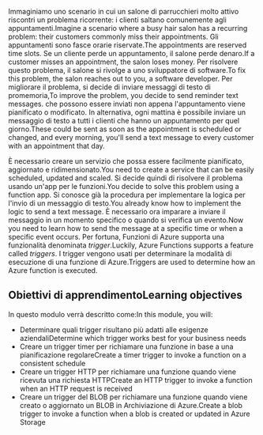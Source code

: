 <span data-ttu-id="caa0c-101">Immaginiamo uno scenario in cui un salone di parrucchieri molto attivo riscontri un problema ricorrente: i clienti saltano comunemente agli appuntamenti.</span><span class="sxs-lookup"><span data-stu-id="caa0c-101">Imagine a scenario where a busy hair salon has a recurring problem: their customers commonly miss their appointments.</span></span> <span data-ttu-id="caa0c-102">Gli appuntamenti sono fasce orarie riservate.</span><span class="sxs-lookup"><span data-stu-id="caa0c-102">The appointments are reserved time slots.</span></span> <span data-ttu-id="caa0c-103">Se un cliente perde un appuntamento, il salone perde denaro.</span><span class="sxs-lookup"><span data-stu-id="caa0c-103">If a customer misses an appointment, the salon loses money.</span></span> <span data-ttu-id="caa0c-104">Per risolvere questo problema, il salone si rivolge a uno sviluppatore di software.</span><span class="sxs-lookup"><span data-stu-id="caa0c-104">To fix this problem, the salon reaches out to you, a software developer.</span></span> <span data-ttu-id="caa0c-105">Per migliorare il problema, si decide di inviare messaggi di testo di promemoria,</span><span class="sxs-lookup"><span data-stu-id="caa0c-105">To improve the problem, you decide to send reminder text messages.</span></span> <span data-ttu-id="caa0c-106">che possono essere inviati non appena l'appuntamento viene pianificato o modificato. In alternativa, ogni mattina è possibile inviare un messaggio di testo a tutti i clienti che hanno un appuntamento per quel giorno.</span><span class="sxs-lookup"><span data-stu-id="caa0c-106">These could be sent as soon as the appointment is scheduled or changed, and every morning, you'll send a text message to every customer with an appointment that day.</span></span>

<span data-ttu-id="caa0c-107">È necessario creare un servizio che possa essere facilmente pianificato, aggiornato e ridimensionato.</span><span class="sxs-lookup"><span data-stu-id="caa0c-107">You need to create a service that can be easily scheduled, updated and scaled.</span></span> <span data-ttu-id="caa0c-108">Si decide quindi di risolvere il problema usando un'app per le funzioni.</span><span class="sxs-lookup"><span data-stu-id="caa0c-108">You decide to solve this problem using a function app.</span></span> <span data-ttu-id="caa0c-109">Si conosce già la procedura per implementare la logica per l'invio di un messaggio di testo.</span><span class="sxs-lookup"><span data-stu-id="caa0c-109">You already know how to implement the logic to send a text message.</span></span> <span data-ttu-id="caa0c-110">È necessario ora imparare a inviare il messaggio in un momento specifico o quando si verifica un evento.</span><span class="sxs-lookup"><span data-stu-id="caa0c-110">Now you need to learn how to send the message at a specific time or when a specific event occurs.</span></span> <span data-ttu-id="caa0c-111">Per fortuna, Funzioni di Azure supporta una funzionalità denominata _trigger_.</span><span class="sxs-lookup"><span data-stu-id="caa0c-111">Luckily, Azure Functions supports a feature called _triggers_.</span></span> <span data-ttu-id="caa0c-112">I trigger vengono usati per determinare la modalità di esecuzione di una funzione di Azure.</span><span class="sxs-lookup"><span data-stu-id="caa0c-112">Triggers are used to determine how an Azure function is executed.</span></span>

## <a name="learning-objectives"></a><span data-ttu-id="caa0c-113">Obiettivi di apprendimento</span><span class="sxs-lookup"><span data-stu-id="caa0c-113">Learning objectives</span></span>

<span data-ttu-id="caa0c-114">In questo modulo verrà descritto come:</span><span class="sxs-lookup"><span data-stu-id="caa0c-114">In this module, you will:</span></span>
- <span data-ttu-id="caa0c-115">Determinare quali trigger risultano più adatti alle esigenze aziendali</span><span class="sxs-lookup"><span data-stu-id="caa0c-115">Determine which trigger works best for your business needs</span></span>
- <span data-ttu-id="caa0c-116">Creare un trigger timer per richiamare una funzione in base a una pianificazione regolare</span><span class="sxs-lookup"><span data-stu-id="caa0c-116">Create a timer trigger to invoke a function on a consistent schedule</span></span>
- <span data-ttu-id="caa0c-117">Creare un trigger HTTP per richiamare una funzione quando viene ricevuta una richiesta HTTP</span><span class="sxs-lookup"><span data-stu-id="caa0c-117">Create an HTTP trigger to invoke a function when an HTTP request is received</span></span>
- <span data-ttu-id="caa0c-118">Creare un trigger del BLOB per richiamare una funzione quando viene creato o aggiornato un BLOB in Archiviazione di Azure.</span><span class="sxs-lookup"><span data-stu-id="caa0c-118">Create a blob trigger to invoke a function when a blob is created or updated in Azure Storage</span></span>
